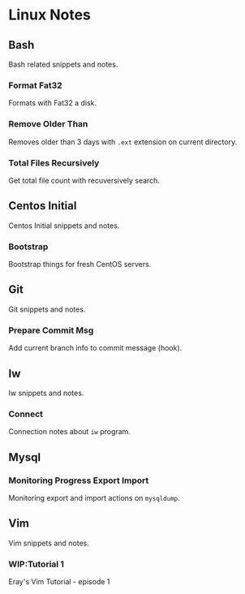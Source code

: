 Linux Notes
===

## Bash

Bash related snippets and notes.

### Format Fat32

Formats with Fat32 a disk.

### Remove Older Than

Removes older than 3 days with `.ext` extension on current directory.

### Total Files Recursively

Get total file count with recuversively search.

## Centos Initial

Centos Initial snippets and notes.

### Bootstrap

Bootstrap things for fresh CentOS servers.

## Git

Git snippets and notes.

### Prepare Commit Msg

Add current branch info to commit message (hook).

## Iw

Iw snippets and notes.

### Connect

Connection notes about `iw` program.

## Mysql

### Monitoring Progress Export Import

Monitoring export and import actions on `mysqldump`.

## Vim

Vim snippets and notes.

### WIP:Tutorial 1

Eray's Vim Tutorial - episode 1

